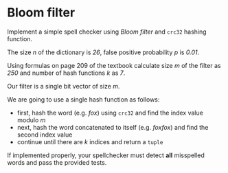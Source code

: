 # Bloom filter

Implement a simple spell checker using *Bloom filter* and `crc32` hashing function.

The size *n* of the dictionary is *26*, false positive probability *p* is *0.01*.

Using formulas on page 209 of the textbook calculate size $m$ of the filter as *250* and number of hash functions *k* as *7*.

Our filter is a single bit vector of size *m*.

We are going to use a single hash function as follows:
  * first, hash the word (e.g. *fox*) using `crc32` and find the index value modulo *m*
  * next, hash the word concatenated to itself (e.g. *foxfox*) and find the second index value
  * continue until there are *k* indices and return a `tuple`

If implemented properly, your spellchecker must detect **all** misspelled words and pass the provided tests.
